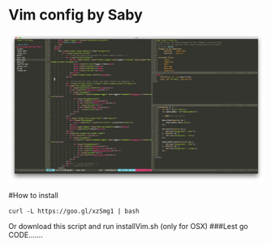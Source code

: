 # Vim config by Saby
<img src="https://raw.githubusercontent.com/LikiPiki/Vim/master/screenshot.png"/>

#How to install
```
curl -L https://goo.gl/xzSmg1 | bash

```
Or download this script and run installVim.sh (only for OSX)
###Lest go CODE.......


